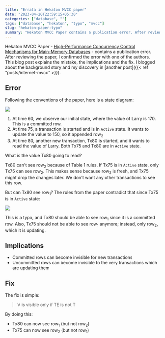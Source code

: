 ```yaml
---
title: "Errata in Hekaton MVCC paper"
date: "2023-04-20T22:59:15+05:30"
categories: ["database", ""]
tags: ["database", "hekaton", "typo", "mvcc"]
slug: "hekaton-paper-typo"
summary: "Hekaton MVCC Paper contains a publication error. After reviewing the paper, I confirmed the error with one of the authors. This blog post explains the mistake, the implications and the fix."
---
```


Hekaton MVCC Paper - [High-Performance Concurrency Control Mechanisms for Main-Memory Databases](https://vldb.org/pvldb/vol5/p298_per-akelarson_vldb2012.pdf) - contains a publication error. After reviewing the paper, I confirmed the error with one of the authors. This blog post explains the mistake, the implications and the fix. I blogged about the background story and my discovery in [another post]({{< ref "posts/internet-mvcc" >}}).

## Error

Following the conventions of the paper, here is a state diagram:

![](/blag/images/2023/hekaton-state.png)

1. At time 60, we observe our initial state, where the value of Larry is 170. This is a committed row.
2. At time 75, a transaction is started and is in `Active` state. It wants to update the value to 150, so it appended row<sub>2</sub>
3. At time 80, another new transaction, Tx80 is started, and it wants to read the value of Larry. Both Tx75 and Tx80 are in `Active` state.

What is the value Tx80 going to read?

Tx80 can't see row<sub>2</sub> because of Table 1 rules. If Tx75 is in `Active` state, only Tx75 can see row<sub>2</sub>. This makes sense because row<sub>2</sub> is fresh, and Tx75 might drop the changes later. We don't want any other transactions to see this row.

But can Tx80 see row<sub>1</sub>? The rules from the paper contradict that since Tx75 is in `Active` state:

![](/blag/images/2023/hekaton-table-2.png)

This is a typo, and Tx80 should be able to see row<sub>1</sub> since it is a committed row. Also, Tx75 should not be able to see row<sub>1</sub> anymore; instead, only row<sub>2</sub>, which it is updating.

## Implications
- Committed rows can become invisible for new transactions
- Uncommitted rows can become invisible to the very transactions which are updating them

## Fix

The fix is simple: 

> V is visible only if TE is not T

By doing this:
- Tx80 can now see row<sub>1</sub> (but not row<sub>2</sub>)
- Tx75 can now see row<sub>2</sub> (but not row<sub>1</sub>)
